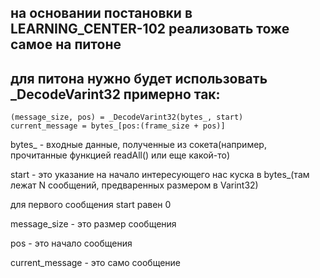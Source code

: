 ## на основании постановки в LEARNING_CENTER-102 реализовать тоже самое на питоне
## для питона нужно будет использовать _DecodeVarint32 примерно так:
    (message_size, pos) = _DecodeVarint32(bytes_, start)
    current_message = bytes_[pos:(frame_size + pos)]
    
bytes_ - входные данные, полученные из сокета(например, прочитанные функцией readAll() или еще какой-то)

start - это указание на начало интересующего нас куска в bytes_(там лежат N сообщений, предваренных размером в Varint32)

для первого сообщения start равен 0

message_size - это размер сообщения

pos - это начало сообщения

current_message - это само сообщение

